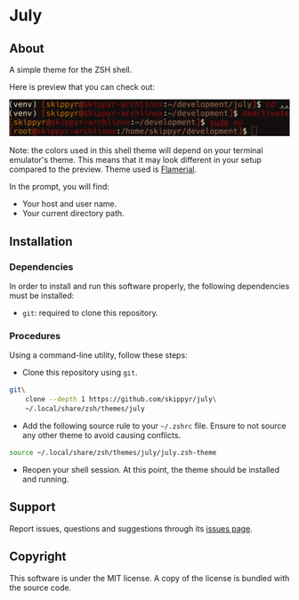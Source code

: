 # July

## About

A simple theme for the ZSH shell.

Here is preview that you can check out:

![](preview.png)

Note: the colors used in this shell theme will depend on your terminal emulator's theme. This means that it may look different in your setup compared to the preview. Theme used is [Flamerial](https://github.com/skippyr/flamerial).

In the prompt, you will find:

- Your host and user name.
- Your current directory path.

## Installation

### Dependencies

In order to install and run this software properly, the following dependencies must be installed:

- `git`: required to clone this repository.

### Procedures

Using a command-line utility, follow these steps:

- Clone this repository using `git`.

```bash
git\
    clone --depth 1 https://github.com/skippyr/july\
    ~/.local/share/zsh/themes/july
```

- Add the following source rule to your `~/.zshrc` file. Ensure to not source any other theme to avoid causing conflicts.

```bash
source ~/.local/share/zsh/themes/july/july.zsh-theme
```

- Reopen your shell session. At this point, the theme should be installed and running.

## Support

Report issues, questions and suggestions through its [issues page](https://github.com/skippyr/july/issues).

## Copyright

This software is under the MIT license. A copy of the license is bundled with the source code.
